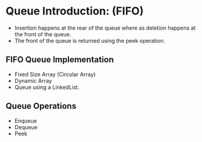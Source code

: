 # Queue Introduction: (FIFO)

- Insertion happens at the rear of the queue where as deletion happens at the front of the queue.
- The front of the queue is returned using the peek operation.

## FIFO Queue Implementation
- Fixed Size Array (Circular Array)
- Dynamic Array
- Queue using a LinkedList.

## Queue Operations

- Enqueue
- Dequeue
- Peek